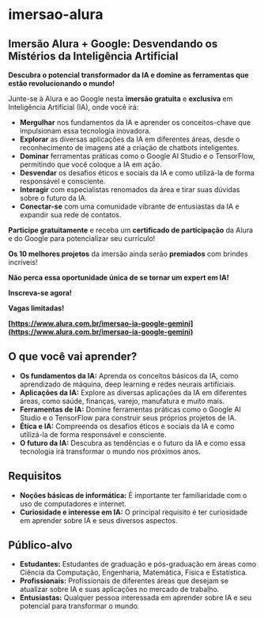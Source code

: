 # imersao-alura

## Imersão Alura + Google: Desvendando os Mistérios da Inteligência Artificial

**Descubra o potencial transformador da IA e domine as ferramentas que estão revolucionando o mundo!**

Junte-se à Alura e ao Google nesta **imersão gratuita** e **exclusiva** em Inteligência Artificial (IA), onde você irá:

* **Mergulhar** nos fundamentos da IA e aprender os conceitos-chave que impulsionam essa tecnologia inovadora.
* **Explorar** as diversas aplicações da IA em diferentes áreas, desde o reconhecimento de imagens até a criação de chatbots inteligentes.
* **Dominar** ferramentas práticas como o Google AI Studio e o TensorFlow, permitindo que você coloque a IA em ação.
* **Desvendar** os desafios éticos e sociais da IA e como utilizá-la de forma responsável e consciente.
* **Interagir** com especialistas renomados da área e tirar suas dúvidas sobre o futuro da IA.
* **Conectar-se** com uma comunidade vibrante de entusiastas da IA e expandir sua rede de contatos.

**Participe gratuitamente** e receba um **certificado de participação** da Alura e do Google para potencializar seu currículo!

**Os 10 melhores projetos** da imersão ainda serão **premiados** com brindes incríveis!

**Não perca essa oportunidade única de se tornar um expert em IA!**

**Inscreva-se agora!**

**Vagas limitadas!**

**[https://www.alura.com.br/imersao-ia-google-gemini](https://www.alura.com.br/imersao-ia-google-gemini)**

## O que você vai aprender?

* **Os fundamentos da IA:** Aprenda os conceitos básicos da IA, como aprendizado de máquina, deep learning e redes neurais artificiais.
* **Aplicações da IA:** Explore as diversas aplicações da IA em diferentes áreas, como saúde, finanças, varejo, manufatura e muito mais.
* **Ferramentas de IA:** Domine ferramentas práticas como o Google AI Studio e o TensorFlow para construir seus próprios projetos de IA.
* **Ética e IA:** Compreenda os desafios éticos e sociais da IA e como utilizá-la de forma responsável e consciente.
* **O futuro da IA:** Descubra as tendências e o futuro da IA e como essa tecnologia irá transformar o mundo nos próximos anos.

## Requisitos

* **Noções básicas de informática:** É importante ter familiaridade com o uso de computadores e internet.
* **Curiosidade e interesse em IA:** O principal requisito é ter curiosidade em aprender sobre IA e seus diversos aspectos.

## Público-alvo

* **Estudantes:** Estudantes de graduação e pós-graduação em áreas como Ciência da Computação, Engenharia, Matemática, Física e Estatística.
* **Profissionais:** Profissionais de diferentes áreas que desejam se atualizar sobre IA e suas aplicações no mercado de trabalho.
* **Entusiastas:** Qualquer pessoa interessada em aprender sobre IA e seu potencial para transformar o mundo.
